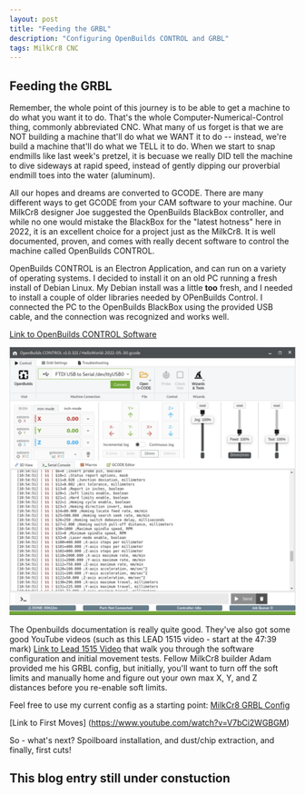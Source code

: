 ```yaml
---
layout: post
title: "Feeding the GRBL"
description: "Configuring OpenBuilds CONTROL and GRBL"
tags: MilkCr8 CNC
---
```

## Feeding the GRBL

Remember, the whole point of this journey is to be able to get a machine to do what you want it to do.  That's the whole Computer-Numerical-Control thing, commonly abbreviated CNC.  What many of us forget is that we are NOT building a machine that'll do what we WANT it to do -- instead, we're build a machine that'll do what we TELL it to do.  When we start to snap endmills like last week's pretzel, it is becuase we really DID tell the machine to dive sideways at rapid speed, instead of gently dipping our proverbial endmill toes into the water (aluminum).  

All our hopes and dreams are converted to GCODE.  There are many different ways to get GCODE from your CAM software to your machine.  Our MilkCr8 designer Joe suggested the OpenBuilds BlackBox controller, and while no one would mistake the BlackBox for the "latest hotness" here in 2022, it is an excellent choice for a project just as the MilkCr8.  It is well documented, proven, and comes with really decent software to control the machine called OpenBuilds CONTROL.  

OpenBuilds CONTROL is an Electron Application, and can run on a variety of operating systems.  I decided to install it on an old PC running a fresh install of Debian Linux.  My Debian install was a little **too** fresh, and I needed to install a couple of older libraries needed by OPenBuilds Control.  I connected the PC to the OpenBuilds BlackBox using the provided USB cable, and the connection was recognized and works well.

[Link to OpenBuilds CONTROL Software](https://software.openbuilds.com)

![MilkCr8 CNC software](/assets/images/OpenBuildsCONTROL.png)

The Openbuilds documentation is really quite good.  They've also got some good YouTube videos (such as this LEAD 1515 video - start at the 47:39 mark) [Link to Lead 1515 Video](https://www.youtube.com/watch?v=xxyA5WftF8k&list=PLDeI80MYQtboqJDGEPY0yR_Exh91XI95-&index=6) that walk you through the software configuration and initial movement tests.  Fellow MilkCr8 builder Adam provided me his GRBL config, but initially, you'll want to turn off the soft limits and manually home and figure out your own max X, Y, and Z distances before you re-enable soft limits.

Feel free to use my current config as a starting point: 
[MilkCr8 GRBL Config](/assets/code/grbl-settings-backup-custom-2022-06-02.txt)

[Link to First Moves] (https://www.youtube.com/watch?v=V7bCi2WGBGM)

So - what's next?  Spoilboard installation, and dust/chip extraction, and finally, first cuts!

## This blog entry still under constuction

